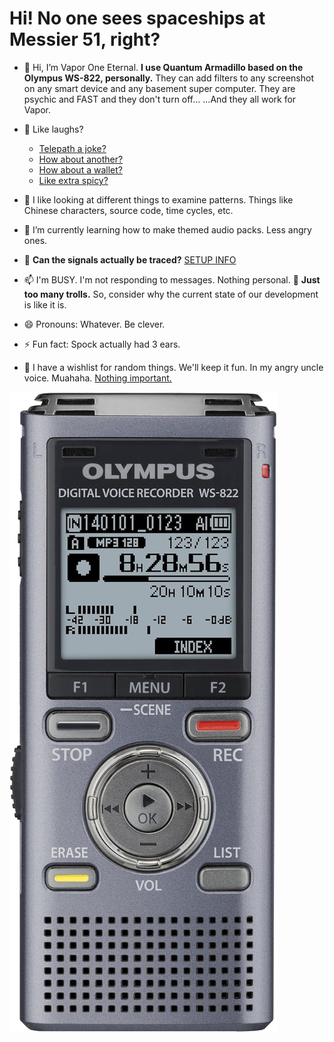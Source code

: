 # Hi! No one sees spaceships at Messier 51, right?

- 👋 Hi, I’m Vapor One Eternal. **I use Quantum Armadillo based on the Olympus WS-822, personally.** They can add filters to any screenshot on any smart device and any basement super computer. They are psychic and FAST and they don't turn off... ...And they all work for Vapor.
  
- 🤫 Like laughs?
  - [Telepath a joke?](https://dadjokegenerator.com/)
  - [How about another?](https://www.cnn.com/interactive/2019/06/us/dad-joke-generator-trnd/)
  - [How about a wallet?](https://randomwordgenerator.com/)
  - [Like extra spicy?](https://passwords-generator.org/)

- 👀 I like looking at different things to examine patterns. Things like Chinese characters, source code, time cycles, etc.

- 🌱 I’m currently learning how to make themed audio packs. Less angry ones.

- 💞️ **Can the signals actually be traced?** [SETUP INFO](/SETUP.md)

- 📫 I'm BUSY. I'm not responding to messages. Nothing personal. 🧌 **Just too many trolls.** So, consider why the current state of our development is like it is.

- 😄 Pronouns: Whatever. Be clever.

- ⚡ Fun fact: Spock actually had 3 ears.

- 💼 I have a wishlist for random things. We'll keep it fun. In my angry uncle voice. Muahaha. [Nothing important.](https://www.amazon.com/hz/wishlist/ls/L4GP9BOER6NU?ref_=wl_share)

![Olympus WS-822](https://github.com/quantumarmadillo/quantumarmadillo/blob/main/Olympus%20WS-822.jpg)

<!--
Do we know that the briefcase is about? Was GCHQ named after Vapor One Eternal? That much that?
-->
